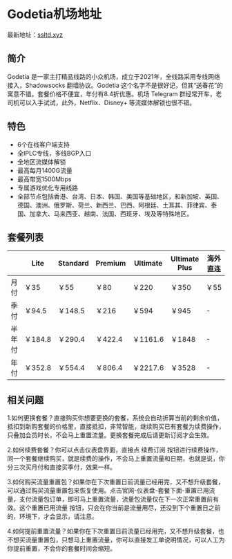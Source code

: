 # Godetia机场地址

最新地址：[ssltd.xyz](https://ssltd.xyz/#/register?code=hyEC8Sou)

## 简介

Godetia 是一家主打精品线路的小众机场，成立于2021年，全线路采用专线网络接入，Shadowsocks 翻墙协议。Godetia 这个名字不是很好记，但其“送春花”的寓意不错。套餐价格不便宜，年付有8.4折优惠。机场 Telegram 群经常开车，老司机可以入手试试，此外，Netflix、Disney+ 等流媒体解锁也很不错。

## 特色

* 6个在线客户端支持
* 全IPLC专线，多线BGP入口
* 全地区流媒体解锁
* 最高每月1400G流量
* 最高带宽1500Mbps
* 专属游戏优化专用线路
* 全部节点包括香港、台湾、日本、韩国、美国等基础地区，和新加坡、英国、德国、澳洲、俄罗斯、荷兰、新西兰、巴西、阿根廷、土耳其、菲律宾、泰国、加拿大、马来西亚、越南、法国、西班牙、埃及等特殊地区。

## 套餐列表

||Lite|Standard|Premium|Ultimate|Ultimate Plus|海外直连|
|----|----|----|----|----|----|----|
|月付|￥35|￥55|￥80|￥220|￥350|￥55|
|季付|￥94.5|￥148.5|￥216|￥594|￥945|-|
|半年付|￥184.8|￥290.4|￥422.4|￥1161.6|￥1848|-|
|年付|￥352.8|￥554.4|￥806.4|￥2217.6|￥3528|-|

## 相关问题

1.如何更换套餐？直接购买你想要更换的套餐，系统会自动折算当前的剩余价值，抵扣到新购套餐的价格里，直接抵扣，非常智能，继续购买已有套餐为续费操作，只叠加会员时长，不会马上重置流量。更换套餐完成后请更新订阅才会生效。

2.如何续费套餐？你可以点击仪表盘界面，直接点 续费订阅 按钮进行续费操作，同一个套餐继续购买，就是续费的操作，不会马上重置流量和日期，也就是说，你分三次买月付和直接买季付，效果一样。

3.如何购买流量重置包？如果你在下次重置日前流量已经用完，又不想升级套餐，可以通过购买流量重置包来恢复使用。点击官网-仪表盘-套餐下面-重置已用流量，支付流量包订单，即可马上重置流量，流量包流量仅在下一次正常重置前有效。这个重置已用流量 按钮，只会在你当前是流量用尽，还没到下个重置日之前的，环境下，才会显示，请注意。

4.如何提前重置流量？如果你在下次重置日前流量已经用完，又不想升级套餐，也不想买流量重置包，只想马上重置流量，你可以直接发工单说明情况，可以人工为你提前重置，不会你的套餐时间会缩短。
